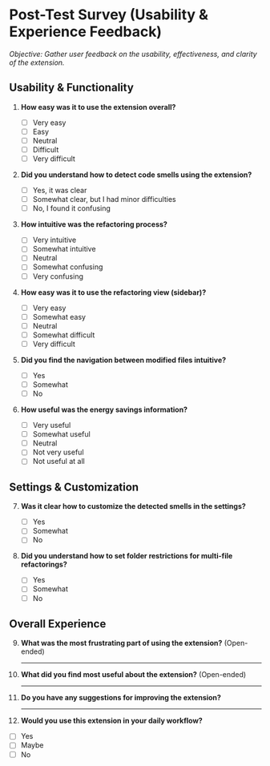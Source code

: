 # **Post-Test Survey (Usability & Experience Feedback)**

*Objective: Gather user feedback on the usability, effectiveness, and clarity of the extension.*  

## **Usability & Functionality**

1. **How easy was it to use the extension overall?**  
   - ☐ Very easy  
   - ☐ Easy  
   - ☐ Neutral  
   - ☐ Difficult  
   - ☐ Very difficult  

2. **Did you understand how to detect code smells using the extension?**  
   - ☐ Yes, it was clear  
   - ☐ Somewhat clear, but I had minor difficulties  
   - ☐ No, I found it confusing  

3. **How intuitive was the refactoring process?**  
   - ☐ Very intuitive  
   - ☐ Somewhat intuitive  
   - ☐ Neutral  
   - ☐ Somewhat confusing  
   - ☐ Very confusing  

4. **How easy was it to use the refactoring view (sidebar)?**  
   - ☐ Very easy  
   - ☐ Somewhat easy  
   - ☐ Neutral  
   - ☐ Somewhat difficult  
   - ☐ Very difficult  

5. **Did you find the navigation between modified files intuitive?**  
   - ☐ Yes  
   - ☐ Somewhat  
   - ☐ No  

6. **How useful was the energy savings information?**  
   - ☐ Very useful  
   - ☐ Somewhat useful  
   - ☐ Neutral  
   - ☐ Not very useful  
   - ☐ Not useful at all  

## **Settings & Customization**

7. **Was it clear how to customize the detected smells in the settings?**  
   - ☐ Yes  
   - ☐ Somewhat  
   - ☐ No  

8. **Did you understand how to set folder restrictions for multi-file refactorings?**  
   - ☐ Yes  
   - ☐ Somewhat  
   - ☐ No  

## **Overall Experience**

9. **What was the most frustrating part of using the extension?** (Open-ended)
    ___________________________________________________________  

10. **What did you find most useful about the extension?** (Open-ended)
    ___________________________________________________________  

11. **Do you have any suggestions for improving the extension?**
    ___________________________________________________________  

12. **Would you use this extension in your daily workflow?**

- ☐ Yes  
- ☐ Maybe  
- ☐ No
